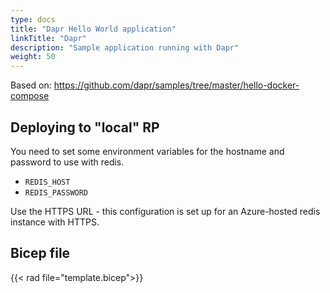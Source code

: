 ```yaml
---
type: docs
title: "Dapr Hello World application"
linkTitle: "Dapr"
description: "Sample application running with Dapr"
weight: 50
---
```


Based on: https://github.com/dapr/samples/tree/master/hello-docker-compose

## Deploying to "local" RP

You need to set some environment variables for the hostname and password to use with redis.

- `REDIS_HOST`
- `REDIS_PASSWORD`

Use the HTTPS URL - this configuration is set up for an Azure-hosted redis instance with HTTPS.

## Bicep file

{{< rad file="template.bicep">}}